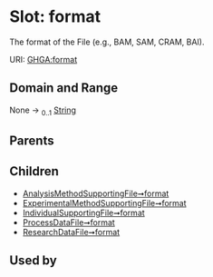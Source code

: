 
# Slot: format


The format of the File (e.g., BAM, SAM, CRAM, BAI).

URI: [GHGA:format](https://w3id.org/GHGA/format)


## Domain and Range

None &#8594;  <sub>0..1</sub> [String](types/String.md)

## Parents


## Children

 *  [AnalysisMethodSupportingFile➞format](AnalysisMethodSupportingFile_format.md)
 *  [ExperimentalMethodSupportingFile➞format](ExperimentalMethodSupportingFile_format.md)
 *  [IndividualSupportingFile➞format](IndividualSupportingFile_format.md)
 *  [ProcessDataFile➞format](ProcessDataFile_format.md)
 *  [ResearchDataFile➞format](ResearchDataFile_format.md)

## Used by

